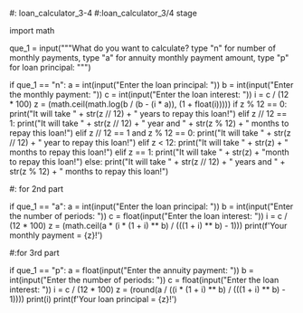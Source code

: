 #: loan_calculator_3-4
#:loan_calculator_3/4 stage

import math

que_1 = input("""What do you want to calculate? 
type "n" for number of monthly payments,
type "a" for annuity monthly payment amount,
type "p" for loan principal: """)

if que_1 == "n":
    a = int(input("Enter the loan principal: "))
    b = int(input("Enter the monthly payment: "))
    c = int(input("Enter the loan interest: "))
    i = c / (12 * 100)
    z = (math.ceil(math.log(b / (b - (i * a)), (1 + float(i)))))
    if z % 12 == 0:
        print("It will take " + str(z // 12) + " years to repay this loan!")
    elif z // 12 == 1:
        print("It will take " + str(z // 12) + " year and " + str(z % 12) + " months to repay this loan!")
    elif z // 12 == 1 and z % 12 == 0:
        print("It will take " + str(z // 12) + " year to repay this loan!")
    elif z < 12:
        print("It will take " + str(z) + " months to repay this loan!")
    elif z == 1:
        print("It will take " + str(z) + "month to repay this loan!")
    else:
        print("It will take " + str(z // 12) + " years and " + str(z % 12) + " months to repay this loan!")

#: for 2nd part

if que_1 == "a":
    a = int(input("Enter the loan principal: "))
    b = int(input("Enter the number of periods: "))
    c = float(input("Enter the loan interest: "))
    i = c / (12 * 100)
    z = (math.ceil(a * (i * (1 + i) ** b) / (((1 + i) ** b) - 1)))
    print(f'Your monthly payment = {z}!')

#:for 3rd part

if que_1 == "p":
    a = float(input("Enter the annuity payment: "))
    b = int(input("Enter the number of periods: "))
    c = float(input("Enter the loan interest: "))
    i = c / (12 * 100)
    z = (round(a / ((i * (1 + i) ** b) / (((1 + i) ** b) - 1))))
    print(i)
    print(f'Your loan principal = {z}!')
